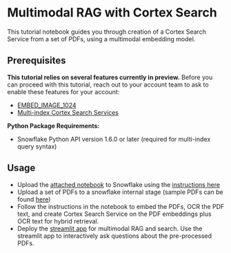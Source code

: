 # Multimodal RAG with Cortex Search

This tutorial notebook guides you through creation of a Cortex Search Service from a set of PDFs, using a multimodal embedding model.

## Prerequisites
**This tutorial relies on several features currently in preview.** Before you can proceed with this tutorial, reach out to your account team to ask to enable these features for your account:
  - [EMBED_IMAGE_1024](https://docs.snowflake.com/LIMITEDACCESS/sql-reference/functions/embed_image_1024)
  - [Multi-index Cortex Search Services](https://docs.snowflake.com/LIMITEDACCESS/cortex-search/multi-index-service)

**Python Package Requirements:**
  - Snowflake Python API version 1.6.0 or later (required for multi-index query syntax)

## Usage
- Upload the [attached notebook](../08_multimodal_rag/cortex_search_multimodal.ipynb) to Snowflake using the [instructions here](https://docs.snowflake.com/en/user-guide/ui-snowsight/notebooks-create#create-a-new-notebook)
- Upload a set of PDFs to a snowflake internal stage (sample PDFs can be found [here](https://drive.google.com/drive/folders/1bExhPiJlF9aNushnXeLLBR4m9EMaShHw?usp=sharing))
- Follow the instructions in the notebook to embed the PDFs, OCR the PDF text, and create Cortex Search Service on the PDF embeddings plus OCR text for hybrid retrieval.
- Deploy the [streamlit app](../08_multimodal_rag/streamlit_chatbot_multimodal_rag.py) for multimodal RAG and search. Use the streamlit app to interactively ask questions about the pre-processed PDFs.
